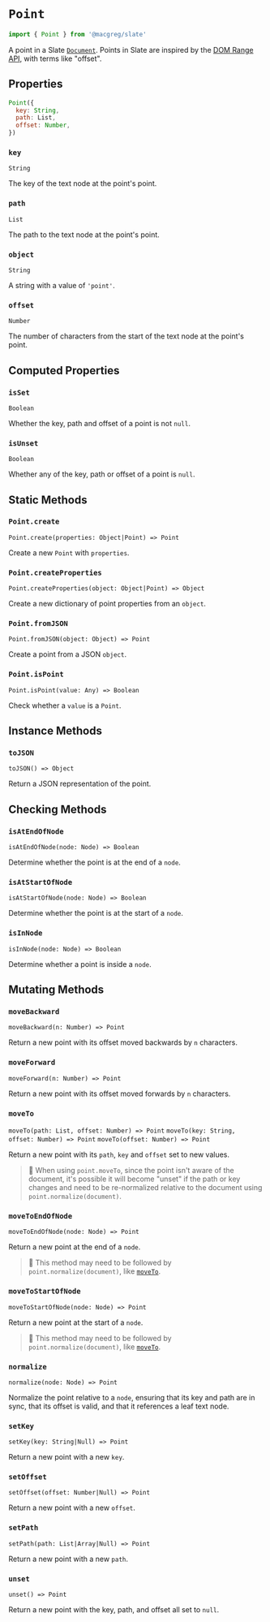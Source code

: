 # `Point`

```js
import { Point } from '@macgreg/slate'
```

A point in a Slate [`Document`](./document.md). Points in Slate are inspired by the [DOM Range API](https://developer.mozilla.org/en-US/docs/Web/API/Range), with terms like "offset".

## Properties

```js
Point({
  key: String,
  path: List,
  offset: Number,
})
```

### `key`

`String`

The key of the text node at the point's point.

### `path`

`List`

The path to the text node at the point's point.

### `object`

`String`

A string with a value of `'point'`.

### `offset`

`Number`

The number of characters from the start of the text node at the point's point.

## Computed Properties

### `isSet`

`Boolean`

Whether the key, path and offset of a point is not `null`.

### `isUnset`

`Boolean`

Whether any of the key, path or offset of a point is `null`.

## Static Methods

### `Point.create`

`Point.create(properties: Object|Point) => Point`

Create a new `Point` with `properties`.

### `Point.createProperties`

`Point.createProperties(object: Object|Point) => Object`

Create a new dictionary of point properties from an `object`.

### `Point.fromJSON`

`Point.fromJSON(object: Object) => Point`

Create a point from a JSON `object`.

### `Point.isPoint`

`Point.isPoint(value: Any) => Boolean`

Check whether a `value` is a `Point`.

## Instance Methods

### `toJSON`

`toJSON() => Object`

Return a JSON representation of the point.

## Checking Methods

### `isAtEndOfNode`

`isAtEndOfNode(node: Node) => Boolean`

Determine whether the point is at the end of a `node`.

### `isAtStartOfNode`

`isAtStartOfNode(node: Node) => Boolean`

Determine whether the point is at the start of a `node`.

### `isInNode`

`isInNode(node: Node) => Boolean`

Determine whether a point is inside a `node`.

## Mutating Methods

### `moveBackward`

`moveBackward(n: Number) => Point`

Return a new point with its offset moved backwards by `n` characters.

### `moveForward`

`moveForward(n: Number) => Point`

Return a new point with its offset moved forwards by `n` characters.

### `moveTo`

`moveTo(path: List, offset: Number) => Point`
`moveTo(key: String, offset: Number) => Point`
`moveTo(offset: Number) => Point`

Return a new point with its `path`, `key` and `offset` set to new values.

> 🤖 When using `point.moveTo`, since the point isn't aware of the document, it's possible it will become "unset" if the path or key changes and need to be re-normalized relative to the document using `point.normalize(document)`.

### `moveToEndOfNode`

`moveToEndOfNode(node: Node) => Point`

Return a new point at the end of a `node`.

> 🤖 This method may need to be followed by `point.normalize(document)`, like [`moveTo`](#moveto).

### `moveToStartOfNode`

`moveToStartOfNode(node: Node) => Point`

Return a new point at the start of a `node`.

> 🤖 This method may need to be followed by `point.normalize(document)`, like [`moveTo`](#moveto).

### `normalize`

`normalize(node: Node) => Point`

Normalize the point relative to a `node`, ensuring that its key and path are in sync, that its offset is valid, and that it references a leaf text node.

### `setKey`

`setKey(key: String|Null) => Point`

Return a new point with a new `key`.

### `setOffset`

`setOffset(offset: Number|Null) => Point`

Return a new point with a new `offset`.

### `setPath`

`setPath(path: List|Array|Null) => Point`

Return a new point with a new `path`.

### `unset`

`unset() => Point`

Return a new point with the key, path, and offset all set to `null`.
